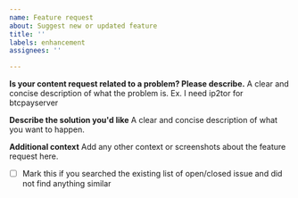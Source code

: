 ```yaml
---
name: Feature request
about: Suggest new or updated feature
title: ''
labels: enhancement
assignees: ''

---
```


**Is your content request related to a problem? Please describe.**
A clear and concise description of what the problem is. Ex. I need ip2tor for btcpayserver

**Describe the solution you'd like**
A clear and concise description of what you want to happen.

**Additional context**
Add any other context or screenshots about the feature request here.

- [ ] Mark this if you searched the existing list of open/closed issue and did not find anything similar

